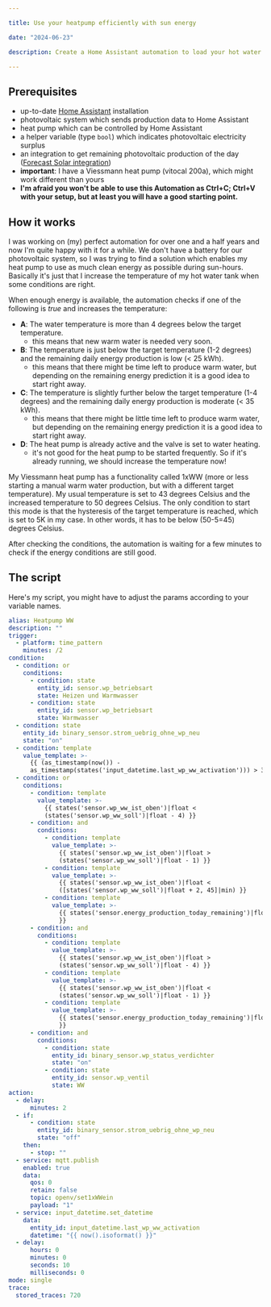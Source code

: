 ```yaml
---

title: Use your heatpump efficiently with sun energy

date: "2024-06-23"

description: Create a Home Assistant automation to load your hot water tank when the sun is shining

---
```


## Prerequisites

- up-to-date [Home Assistant](https://www.home-assistant.io/) installation
- photovoltaic system which sends production data to Home Assistant
- heat pump which can be controlled by Home Assistant
- a helper variable (type `bool`) which indicates photovoltaic electricity surplus
- an integration to get remaining photovoltaic production of the day ([Forecast Solar integration](https://www.home-assistant.io/integrations/forecast_solar/))
- **important**: I have a Viessmann heat pump (vitocal 200a), which might work different than yours
- **I'm afraid you won't be able to use this Automation as Ctrl+C; Ctrl+V with your setup, but at least you will have a good starting point.**

## How it works

I was working on (my) perfect automation for over one and a half years and now I'm quite happy with it for a while.
We don't have a battery for our photovoltaic system, so I was trying to find a solution which enables my heat pump to use as much clean energy as possible during sun-hours.
Basically it's just that I increase the temperature of my hot water tank when some conditions are right.

When enough energy is available, the automation checks if one of the following is *true* and increases the temperature:
- **A**: The water temperature is more than 4 degrees below the target temperature.
	- this means that new warm water is needed very soon.
- **B**: The temperature is just below the target temperature (1-2 degrees) and the remaining daily energy production is low (< 25 kWh).
	- this means that there might be time left to produce warm water, but depending on the remaining energy prediction it is a good idea to start right away.
- **C**: The temperature is slightly further below the target temperature (1-4 degrees) and the remaining daily energy production is moderate (< 35 kWh).
	- this means that there might be little time left to produce warm water, but depending on the remaining energy prediction it is a good idea to start right away.
- **D**: The heat pump is already active and the valve is set to water heating.
	- it's not good for the heat pump to be started frequently. So if it's already running, we should increase the temperature now!

My Viessmann heat pump has a functionality called 1xWW (more or less starting a manual warm water production, but with a different target temperature). My usual temperature is set to 43 degrees Celsius and the increased temperature to 50 degrees Celsius. The only condition to start this mode is that the hysteresis of the target temperature is reached, which is set to 5K in my case. In other words, it has to be below (50-5=45) degrees Celsius.

After checking the conditions, the automation is waiting for a few minutes to check if the energy conditions are still good.

## The script

Here's my script, you might have to adjust the params according to your variable names.

```yaml
alias: Heatpump WW
description: ""
trigger:
  - platform: time_pattern
    minutes: /2
condition:
  - condition: or
    conditions:
      - condition: state
        entity_id: sensor.wp_betriebsart
        state: Heizen und Warmwasser
      - condition: state
        entity_id: sensor.wp_betriebsart
        state: Warmwasser
  - condition: state
    entity_id: binary_sensor.strom_uebrig_ohne_wp_neu
    state: "on"
  - condition: template
    value_template: >-
      {{ (as_timestamp(now()) -
      as_timestamp(states('input_datetime.last_wp_ww_activation'))) > 3600 }}
  - condition: or
    conditions:
      - condition: template
        value_template: >-
          {{ states('sensor.wp_ww_ist_oben')|float <
          (states('sensor.wp_ww_soll')|float - 4) }}
      - condition: and
        conditions:
          - condition: template
            value_template: >-
              {{ states('sensor.wp_ww_ist_oben')|float >
              (states('sensor.wp_ww_soll')|float - 1) }}
          - condition: template
            value_template: >-
              {{ states('sensor.wp_ww_ist_oben')|float <
              ([states('sensor.wp_ww_soll')|float + 2, 45]|min) }}
          - condition: template
            value_template: >-
              {{ states('sensor.energy_production_today_remaining')|float < 25
              }}
      - condition: and
        conditions:
          - condition: template
            value_template: >-
              {{ states('sensor.wp_ww_ist_oben')|float >
              (states('sensor.wp_ww_soll')|float - 4) }}
          - condition: template
            value_template: >-
              {{ states('sensor.wp_ww_ist_oben')|float <
              (states('sensor.wp_ww_soll')|float - 1) }}
          - condition: template
            value_template: >-
              {{ states('sensor.energy_production_today_remaining')|float < 35
              }}
      - condition: and
        conditions:
          - condition: state
            entity_id: binary_sensor.wp_status_verdichter
            state: "on"
          - condition: state
            entity_id: sensor.wp_ventil
            state: WW
action:
  - delay:
      minutes: 2
  - if:
      - condition: state
        entity_id: binary_sensor.strom_uebrig_ohne_wp_neu
        state: "off"
    then:
      - stop: ""
  - service: mqtt.publish
    enabled: true
    data:
      qos: 0
      retain: false
      topic: openv/set1xWWein
      payload: "1"
  - service: input_datetime.set_datetime
    data:
      entity_id: input_datetime.last_wp_ww_activation
      datetime: "{{ now().isoformat() }}"
  - delay:
      hours: 0
      minutes: 0
      seconds: 10
      milliseconds: 0
mode: single
trace:
  stored_traces: 720

```
